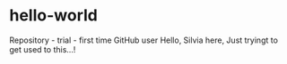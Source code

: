 # hello-world
Repository - trial - first time GitHub user
Hello, Silvia here, Just tryingt to get used to this...!
